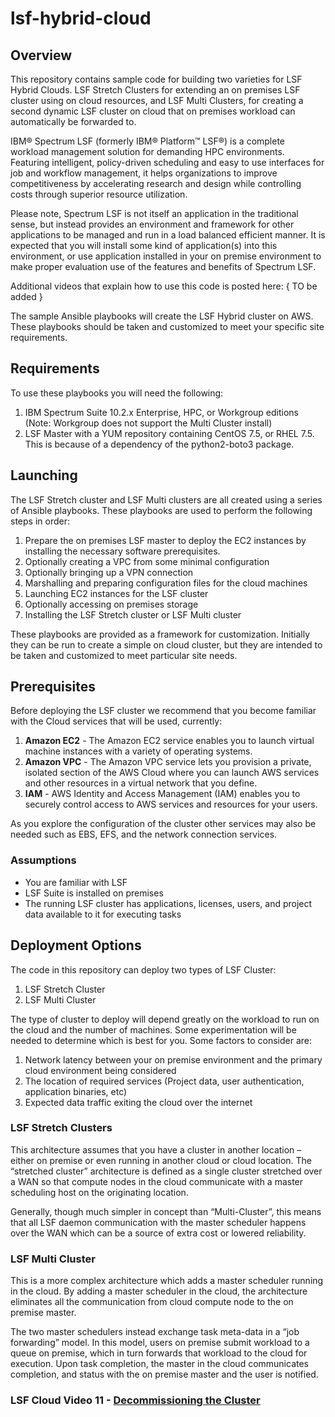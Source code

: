 # lsf-hybrid-cloud

## Overview
This repository contains sample code for building two varieties for LSF Hybrid Clouds.  LSF Stretch Clusters for extending an on premises LSF cluster using on cloud resources, and LSF Multi Clusters, for creating a second dynamic LSF cluster on cloud that on premises workload can automatically be forwarded to.

IBM® Spectrum LSF (formerly IBM® Platform™ LSF®) is a complete workload management solution for demanding HPC environments. Featuring intelligent, policy-driven scheduling and easy to use interfaces for job and workflow management, it helps organizations to improve competitiveness by accelerating research and design while controlling costs through superior resource utilization.

Please note, Spectrum LSF is not itself an application in the traditional sense, but instead provides an environment and framework for other applications to be managed and run in a load balanced efficient manner.   It is expected that you will install some kind of application(s) into this environment, or use application installed in your on premise environment to make proper evaluation use of the features and benefits of Spectrum LSF.

Additional videos that explain how to use this code is posted here:
    { TO be added }

The sample Ansible playbooks will create the LSF Hybrid cluster on AWS.  These playbooks should be taken and customized to meet your specific site requirements.

## Requirements
To use these playbooks you will need the following:
1. IBM Spectrum Suite 10.2.x Enterprise, HPC, or Workgroup editions (Note: Workgroup does not support the Multi Cluster install)
2. LSF Master with a YUM repository containing CentOS 7.5, or RHEL 7.5.  This is because of a dependency of the python2-boto3 package.

## Launching
The LSF Stretch cluster and LSF Multi clusters are all created using a series of Ansible playbooks.  These playbooks are used to perform the following steps in order:
1. Prepare the on premises LSF master to deploy the EC2 instances by installing the necessary software prerequisites.
2. Optionally creating a VPC from some minimal configuration
3. Optionally bringing up a VPN connection
4. Marshalling and preparing configuration files for the cloud machines
5. Launching EC2 instances for the LSF cluster
6. Optionally accessing on premises storage
7. Installing the LSF Stretch cluster or LSF Multi cluster

These playbooks are provided as a framework for customization.  Initially they can be run to create a simple on cloud cluster, but they are intended to be taken and customized to meet particular site needs.

## Prerequisites
Before deploying the LSF cluster we recommend that you become familiar with the Cloud services that will be used, currently:
1. **Amazon EC2** - The Amazon EC2 service enables you to launch virtual machine instances with a variety of operating systems. 
2. **Amazon VPC** - The Amazon VPC service lets you provision a private, isolated section of the AWS Cloud where you can launch AWS services and other resources in a virtual network that you define.
3. **IAM** - AWS Identity and Access Management (IAM) enables you to securely control access to AWS services and resources for your users.

As you explore the configuration of the cluster other services may also be needed such as EBS, EFS, and the network connection services.

### Assumptions
* You are familiar with LSF
* LSF Suite is installed on premises
* The running LSF cluster has applications, licenses, users, and project data available to it for executing tasks

## Deployment Options
The code in this repository can deploy two types of LSF Cluster:
1. LSF Stretch Cluster
2. LSF Multi Cluster

The type of cluster to deploy will depend greatly on the workload to run on the cloud and the number of machines.  Some experimentation will be needed to determine which is best for you.
Some factors to consider are:
1. Network latency between your on premise environment and the primary cloud environment being considered
2. The location of required services (Project data, user authentication, application binaries, etc)
3. Expected data traffic exiting the cloud over the internet

 
### LSF Stretch Clusters
This architecture assumes that you have a cluster in another location – either on premise or even running in another cloud or cloud location.   The “stretched cluster” architecture is defined as a single cluster stretched over a WAN so that compute nodes in the cloud communicate with a master scheduling host on the originating location.

Generally, though much simpler in concept than “Multi-Cluster”,  this means that all LSF daemon communication with the master scheduler happens over the WAN which can be a source of extra cost or lowered reliability.

### LSF Multi Cluster
This is a more complex architecture which adds a master scheduler running in the cloud.   By adding a master scheduler in the cloud, the architecture eliminates all the communication from cloud compute node to the on premise master.

The two master schedulers instead exchange task meta-data in a “job forwarding” model.    In this model, users on premise submit workload to a queue on premise, which in turn forwards that workload to the cloud for execution.   Upon task completion, the master in the cloud communicates completion, and status with the on premise master and the user is notified.

### LSF Cloud Video 11 -  [Decommissioning the Cluster](http://ibm.biz/LSFcloud_video11)
